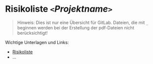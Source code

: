
# Risikoliste *`<`Projektname`>`*

> Hinweis: Dies ist nur eine Übersicht für GitLab. Dateien, die mit `_` beginnen werden bei der Erstellung 
> der pdf-Dateien nicht berücksichtigt! 

Wichtige Unterlagen und Links:  
- [Risikoliste](03_Risikoliste.xlsx) 
- ... 